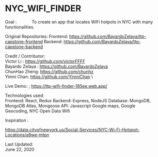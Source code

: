 # NYC_WIFI_FINDER
Goal : 
      &emsp;&emsp;&emsp; To create an app that locates WiFi hotpots in NYC with many functionalities. 



Original Repositories:
                       Frontend: https://github.com/BayardoZelaya/ttp-capstone-frontend
                       Backend:  https://github.com/BayardoZelaya/ttp-capstone-backend
                     
                       




Credit / Contributor:  
                      Victor Li : https://github.com/victorFFFF \
                      Bayardo Zelaya : https://github.com/BayardoZelaya \
                      ChunHao Zheng: https://github.com/chunhz \
                      Yimni Chan: https://github.com/YimniChan  \
                      
                      
                      
Live Demo: 
           ;   https://ttp-wifi-finder-185ee.web.app/



            
                      
Technologies used:   
                     Frontend:  React, Redux 
                     Backend:   Express, NodeJS 
                     Database:  MongoDB, MongoDB Atlas, Mongoose 
                     API:       Javascript Google maps, Google Geocoding, NYC Open Data Wifi

                
                     
                     
                    
                    
Inspiration :

https://data.cityofnewyork.us/Social-Services/NYC-Wi-Fi-Hotspot-Locations/a9we-mtpn
                    
                   
Last Updated:  
June 22, 2020                 
                      
                      
                      
